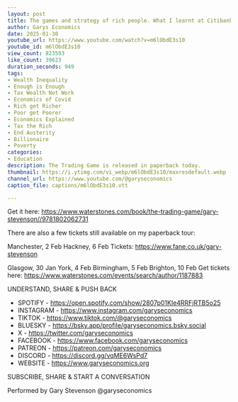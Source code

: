 ```yaml
---
layout: post
title: The games and strategy of rich people. What I learnt at Citibank
author: Garys Economics
date: 2025-01-30
youtube_url: https://www.youtube.com/watch?v=m6lObdE3s10
youtube_id: m6lObdE3s10
view_count: 823593
like_count: 39623
duration_seconds: 949
tags:
- Wealth Inequality
- Enough is Enough
- Tax Wealth Not Work
- Economics of Covid
- Rich get Richer
- Poor get Poorer
- Economics Explained
- Tax the Rich
- End Austerity
- Billionaire
- Poverty
categories:
- Education
description: The Trading Game is released in paperback today.
thumbnail: https://i.ytimg.com/vi_webp/m6lObdE3s10/maxresdefault.webp
channel_url: https://www.youtube.com/@garyseconomics
caption_file: captions/m6lObdE3s10.vtt

---
```


Get it here: https://www.waterstones.com/book/the-trading-game/gary-stevenson//9781802062731

There are also a few tickets still available on my paperback tour:

Manchester, 2 Feb
Hackney, 6 Feb
Tickets: https://www.fane.co.uk/gary-stevenson

Glasgow, 30 Jan 
York, 4 Feb
Birmingham, 5 Feb
Brighton, 10 Feb
Get tickets here: https://www.waterstones.com/events/search/author/1187883


UNDERSTAND, SHARE & PUSH BACK

- SPOTIFY - https://open.spotify.com/show/2807p01KIe4RRFjRTB5o25
- INSTAGRAM  - https://www.instagram.com/garyseconomics
- TIKTOK - https://www.tiktok.com/@garyseconomics
- BLUESKY - https://bsky.app/profile/garyseconomics.bsky.social
- X - https://twitter.com/garyseconomics
- FACEBOOK - https://www.facebook.com/garyseconomics
- PATREON - https://patreon.com/garyseconomics
- DISCORD - https://discord.gg/vqME6WsPd7
- WEBSITE - https://www.garyseconomics.org

SUBSCRIBE, SHARE & START A CONVERSATION

Performed by Gary Stevenson
@garyseconomics
